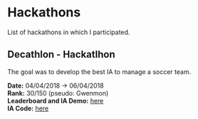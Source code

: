 # Hackathons

List of hackathons in which I participated.

## Decathlon - Hackatlhon

The goal was to develop the best IA to manage a soccer team.

**Date:** 04/04/2018 -> 06/04/2018  
**Rank:** 30/150 (pseudo: Gwenmon)  
**Leaderboard and IA Demo:** [here](https://www.codingame.com/leaderboards/challenge/hackathlon/global)  
**IA Code:** [here](https://github.com/gwenaelMonier/hackathons/tree/master/decathlon-hackathlon)
